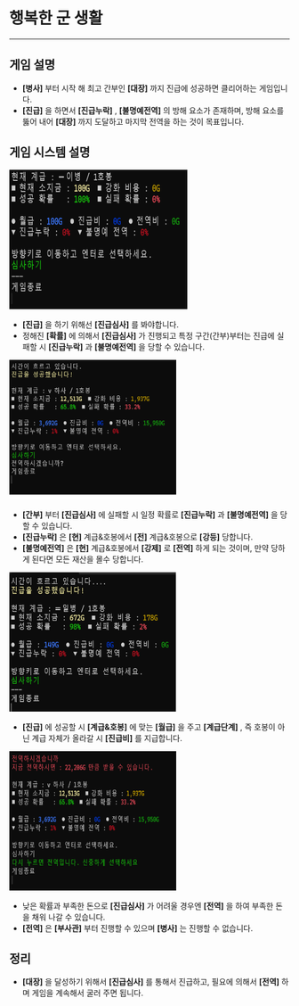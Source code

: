 # 행복한 군 생활
---------

## 게임 설명
- **[병사]** 부터 시작 해 최고 간부인 **[대장]** 까지 진급에 성공하면 클리어하는 게임입니다.
- **[진급]** 을 하면서 **[진급누락]** , **[불명예전역]** 의 방해 요소가 존재하며, 방해 요소를 뚫어 내어 **[대장]** 까지 도달하고 마지막 전역을 하는 것이 목표입니다.

## 게임 시스템 설명 

<div>
<img width="320", height="250" src="./Image/main.png">
</div>

- **[진급]** 을 하기 위해선 **[진급심사]** 를 봐야합니다.
- 정해진 **[확률]** 에 의해서 **[진급심사]** 가 진행되고 특정 구간(간부)부터는 진급에 실패할 시 **[진급누락]** 과 **[불명예전역]** 을 당할 수 있습니다.

<div>
<img width="300", height="250" src="./Image/false.png">
</div>

- **[간부]** 부터 **[진급심사]** 에 실패할 시 일정 확률로 **[진급누락]** 과 **[불명예전역]** 을 당할 수 있습니다.
- **[진급누락]** 은 **[현]** 계급&호봉에서 **[전]** 계급&호봉으로 **[강등]** 당합니다.
- **[불명예전역]** 은 **[현]** 계급&호봉에서 **[강제]** 로 **[전역]** 하게 되는 것이며, 만약 당하게 된다면 모든 재산을 몰수 당합니다.

<div>
<img width="300", height="250" src="./Image/jin.png">
</div>

- **[진급]** 에 성공할 시 **[계급&호봉]** 에 맞는 **[월급]** 을 주고 **[계급단계]** , 즉 호봉이 아닌 계급 자체가 올라갈 시 **[진급비]** 를 지급합니다.

<div>
<img width="300", height="250" src="./Image/jun.png">
</div>

- 낮은 확률과 부족한 돈으로 **[진급심사]** 가 어려울 경우엔 **[전역]** 을 하여 부족한 돈을 채워 나갈 수 있습니다.
- **[전역]** 은 **[부사관]** 부터 진행할 수 있으며 **[병사]** 는 진행할 수 없습니다.

## 정리
- **[대장]** 을 달성하기 위해서 **[진급심사]** 를 통해서 진급하고, 필요에 의해서 **[전역]** 하며 게임을 계속해서 굴러 주면 됩니다.


